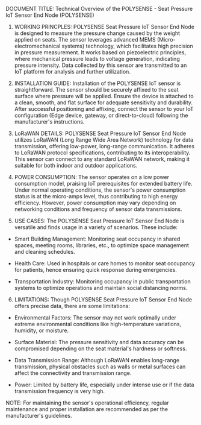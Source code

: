 DOCUMENT TITLE: Technical Overview of the POLYSENSE - Seat Pressure IoT Sensor End Node (POLYSENSE)

1. WORKING PRINCPLES:
POLYSENSE Seat Pressure IoT Sensor End Node is designed to measure the pressure change caused by the weight applied on seats. The sensor leverages advanced MEMS (Micro-electromechanical systems) technology, which facilitates high precision in pressure measurement. It works based on piezoelectric principles, where mechanical pressure leads to voltage generation, indicating pressure intensity. Data collected by this sensor are transmitted to an IoT platform for analysis and further utilization.

2. INSTALLATION GUIDE:
Installation of the POLYSENSE IoT sensor is straightforward. The sensor should be securely affixed to the seat surface where pressure will be applied. Ensure the device is attached to a clean, smooth, and flat surface for adequate sensitivity and durability. After successful positioning and affixing, connect the sensor to your IoT configuration (Edge device, gateway, or direct-to-cloud) following the manufacturer's instructions.

3. LoRaWAN DETAILS:
POLYSENSE Seat Pressure IoT Sensor End Node utilizes LoRaWAN (Long Range Wide Area Network) technology for data transmission, offering low-power, long-range communication. It adheres to LoRaWAN protocol specifications, contributing to its interoperability. This sensor can connect to any standard LoRaWAN network, making it suitable for both indoor and outdoor applications.

4. POWER CONSUMPTION:
The sensor operates on a low power consumption model, praising IoT prerequisites for extended battery life. Under normal operating conditions, the sensor's power consumption status is at the micro-amps level, thus contributing to high energy efficiency. However, power consumption may vary depending on networking conditions and frequency of sensor data transmissions.

5. USE CASES:
The POLYSENSE Seat Pressure IoT Sensor End Node is versatile and finds usage in a variety of scenarios. These include:

- Smart Building Management: Monitoring seat occupancy in shared spaces, meeting rooms, libraries, etc., to optimize space management and cleaning schedules.
  
- Health Care: Used in hospitals or care homes to monitor seat occupancy for patients, hence ensuring quick response during emergencies.
  
- Transportation Industry: Monitoring occupancy in public transportation systems to optimize operations and maintain social distancing norms.

6. LIMITATIONS:
Though POLYSENSE Seat Pressure IoT Sensor End Node offers precise data, there are some limitations:

- Environmental Factors: The sensor may not work optimally under extreme environmental conditions like high-temperature variations, humidity, or moisture.

- Surface Material: The pressure sensitivity and data accuracy can be compromised depending on the seat material's hardness or softness.

- Data Transmission Range: Although LoRaWAN enables long-range transmission, physical obstacles such as walls or metal surfaces can affect the connectivity and transmission range.

- Power: Limited by battery life, especially under intense use or if the data transmission frequency is very high. 

NOTE: For maintaining the sensor's operational efficiency, regular maintenance and proper installation are recommended as per the manufacturer's guidelines.